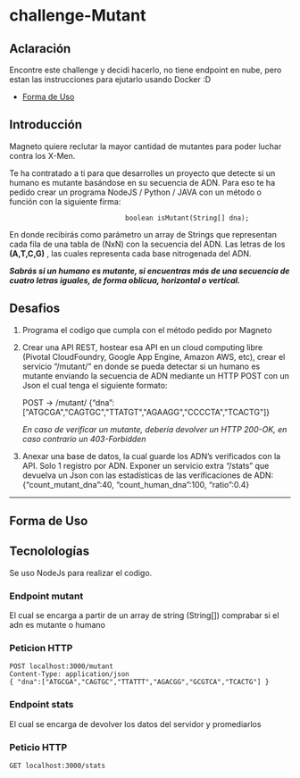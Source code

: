 # challenge-Mutant

## Aclaración
Encontre este challenge y decidi hacerlo, no tiene endpoint en nube, pero estan las instrucciones para ejutarlo usando Docker :D

- [Forma de Uso](#forma-de-uso)

## Introducción
Magneto quiere reclutar la mayor cantidad de mutantes para poder
luchar contra los X-Men.

Te ha contratado a ti para que desarrolles un proyecto que detecte si
un humano es mutante basándose en su secuencia de ADN.
Para eso te ha pedido crear un programa NodeJS / Python  / JAVA con un método o función con la siguiente
firma:

                                 boolean isMutant(String[] dna);

En donde recibirás como parámetro un array de Strings que representan cada fila de una
tabla de (NxN) con la secuencia del ADN. Las letras de los **(A,T,C,G)** ,
las cuales representa cada base nitrogenada del ADN.

***Sabrás si un humano es mutante, si encuentras más de una secuencia de cuatro
letras iguales, de forma oblicua, horizontal o vertical.***

## Desafios
1. Programa el codigo que cumpla con el método pedido por Magneto

2. Crear una API REST, hostear esa API en un cloud computing libre (Pivotal
CloudFoundry, Google App Engine, Amazon AWS, etc), crear el servicio “/mutant/” en donde
se pueda detectar si un humano es mutante enviando la secuencia de ADN mediante un
HTTP POST con un Json el cual tenga el siguiente formato:

     POST → /mutant/ {“dna”:["ATGCGA","CAGTGC","TTATGT","AGAAGG","CCCCTA","TCACTG"]}

     *En caso
de verificar un mutante, debería devolver un HTTP 200-OK, en caso contrario un
403-Forbidden*

3. Anexar una base de datos, la cual guarde los ADN’s verificados con la API.
Solo 1 registro por ADN. Exponer un servicio extra “/stats” que devuelva un Json con
las estadísticas de las verificaciones de ADN: {“count_mutant_dna”:40,
“count_human_dna”:100, “ratio”:0.4}

-----

## Forma de Uso

## Tecnolologías
Se uso NodeJs para realizar el codigo.

### Endpoint mutant
El cual se encarga a partir de un array de string (String[]) comprabar si el adn es mutante o humano

### Peticion HTTP
```
POST localhost:3000/mutant
Content-Type: application/json
{ "dna":["ATGCGA","CAGTGC","TTATTT","AGACGG","GCGTCA","TCACTG"] }
```

### Endpoint stats
El cual se encarga de devolver los datos del servidor y promediarlos

### Peticio HTTP
```
GET localhost:3000/stats
```
